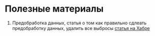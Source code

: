 # Полезные материалы
1. Предобработка данных, статья о том как правильно сдлеать предобработку данных, удалить все выбросы [статья на Хабре](https://habr.com/ru/articles/800973/)